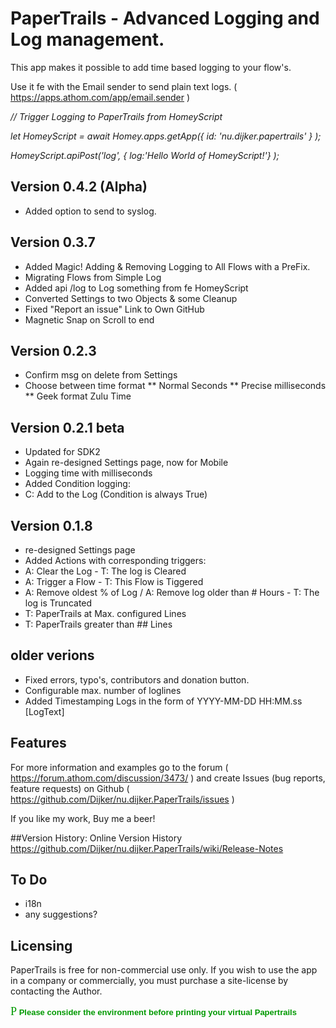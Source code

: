 # PaperTrails - Advanced Logging and Log management.

This app makes it possible to add time based logging to your flow's.

Use it fe with the Email sender to send plain text logs.
( https://apps.athom.com/app/email.sender )

_// Trigger Logging to PaperTrails from HomeyScript_

_let HomeyScript = await Homey.apps.getApp({ id: 'nu.dijker.papertrails' } );_

_HomeyScript.apiPost('log', { log:'Hello  World  of HomeyScript!'} );_

## Version 0.4.2 (Alpha)
* Added option to send to syslog.

## Version 0.3.7
* Added Magic! Adding & Removing Logging to All Flows with a PreFix.
* Migrating Flows from Simple Log
* Added api /log to Log something from fe HomeyScript
* Converted Settings to two Objects & some Cleanup
* Fixed "Report an issue" Link to Own GitHub
* Magnetic Snap on Scroll to end

## Version 0.2.3
* Confirm msg on delete from Settings
* Choose between time format
** Normal Seconds
** Precise milliseconds
** Geek format Zulu Time

## Version 0.2.1 beta
* Updated for SDK2
* Again re-designed Settings page, now for Mobile
* Logging time with milliseconds
* Added Condition logging:
* C: Add to the Log (Condition is always True)

## Version 0.1.8
* re-designed Settings page
* Added Actions with corresponding triggers:
* A: Clear the Log - T: The log is Cleared
* A: Trigger a Flow - T: This Flow is Tiggered
* A: Remove oldest % of Log / A: Remove log older than # Hours - T: The log is Truncated
* T: PaperTrails at Max. configured Lines
* T: PaperTrails greater than ## Lines

## older verions
* Fixed errors, typo's, contributors and donation button.
* Configurable max. number of loglines
* Added Timestamping Logs in the form of YYYY-MM-DD HH:MM.ss [LogText]

## Features

For more information and examples go to the forum
( https://forum.athom.com/discussion/3473/ ) and create Issues (bug reports, feature requests) on Github ( https://github.com/Dijker/nu.dijker.PaperTrails/issues )  

If you like my work, Buy me a beer!

##Version History:
  Online Version History https://github.com/Dijker/nu.dijker.PaperTrails/wiki/Release-Notes

## To Do
* i18n
* any suggestions?

## Licensing
PaperTrails is free for non-commercial use only. If you wish to use the app in a company or commercially, you must purchase a site-license by contacting the Author.

<font color="#009900" face="Webdings" size="4">P</font><font
  color="#009900" face="verdana,arial,helvetica" size="2"> <strong>Please
consider the environment before printing your virtual Papertrails</strong></font>
